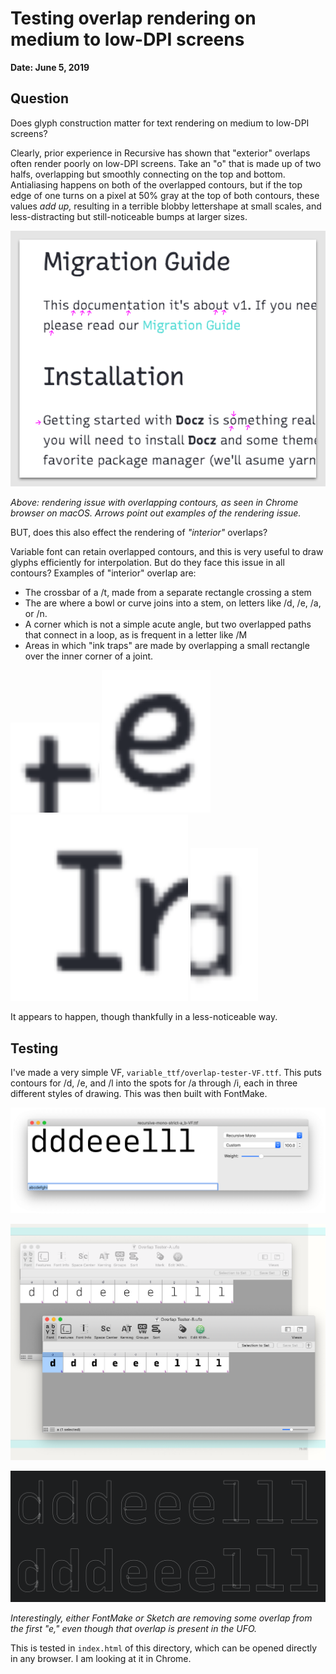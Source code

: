 # Testing overlap rendering on medium to low-DPI screens

**Date: June 5, 2019**


## Question

Does glyph construction matter for text rendering on medium to low-DPI screens?

Clearly, prior experience in Recursive has shown that "exterior" overlaps often render poorly on low-DPI screens. Take an "o" that is made up of two halfs, overlapping but smoothly connecting on the top and bottom. Antialiasing happens on both of the overlapped contours, but if the top edge of one turns on a pixel at 50% gray at the top of both contours, these values *add up,* resulting in a terrible blobby lettershape at small scales, and less-distracting but still-noticeable bumps at larger sizes.

![](assets/2019-06-05-22-13-05.png)

*Above: rendering issue with overlapping contours, as seen in Chrome browser on macOS. Arrows point out examples of the rendering issue.*

BUT, does this also effect the rendering of *"interior"* overlaps? 

Variable font can retain overlapped contours, and this is very useful to draw glyphs efficiently for interpolation. But do they face this issue in all contours? Examples of "interior" overlap are:
- The crossbar of a /t, made from a separate rectangle crossing a stem
- The are where a bowl or curve joins into a stem, on letters like /d, /e, /a, or /n.
- A corner which is not a simple acute angle, but two overlapped paths that connect in a loop, as is frequent in a letter like /M
- Areas in which "ink traps" are made by overlapping a small rectangle over the inner corner of a joint.

![](assets/2019-06-05-22-20-21.png)
![](assets/2019-06-05-22-20-35.png)
![](assets/2019-06-05-22-20-51.png)
![](assets/2019-06-05-22-21-17.png)

It appears to happen, though thankfully in a less-noticeable way. 


## Testing

I've made a very simple VF, `variable_ttf/overlap-tester-VF.ttf`. This puts contours for /d, /e, and /l into the spots for /a through /i, each in three different styles of drawing. This was then built with FontMake.

![](assets/2019-06-05-22-45-48.png)

![](assets/2019-06-05-22-46-47.png)

![](assets/2019-06-05-23-02-29.png)

*Interestingly, either FontMake or Sketch are removing some overlap from the first "e," even though that overlap is present in the UFO.*

This is tested in `index.html` of this directory, which can be opened directly in any browser. I am looking at it in Chrome.